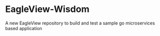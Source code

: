 # EagleView-Wisdom
A new EagleView repository to build and test a sample go microservices based application
